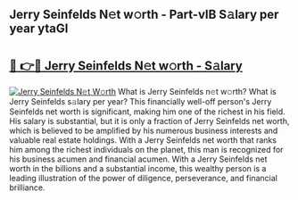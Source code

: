 ## Jerry Seinfelds N𝚎t w𝚘rth - Part-vIB S𝚊lary per year ytaGI

# <h2><a href="http://gc39pz.nevu.top/?p=Jerry+Seinfelds">🔗 👉🔴 Jerry Seinfelds N𝚎t w𝚘rth - S𝚊lary</a></h2>

[![Jerry Seinfelds N𝚎t W𝚘rth](https://i.imgur.com/Oavwk0R.jpeg)](http://gc39pz.nevu.top/?p=Jerry+Seinfelds)
What is Jerry Seinfelds n𝚎t w𝚘rth? What is Jerry Seinfelds s𝚊lary per year?
This financially well-off person's Jerry Seinfelds net worth is significant, making him one of the richest in his field. His salary is substantial, but it is only a fraction of Jerry Seinfelds net worth, which is believed to be amplified by his numerous business interests and valuable real estate holdings. With a Jerry Seinfelds net worth that ranks him among the richest individuals on the planet, this man is recognized for his business acumen and financial acumen. With a Jerry Seinfelds net worth in the billions and a substantial income, this wealthy person is a leading illustration of the power of diligence, perseverance, and financial brilliance.
